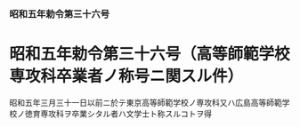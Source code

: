 ### 昭和五年勅令第三十六号  
# 昭和五年勅令第三十六号（高等師範学校専攻科卒業者ノ称号ニ関スル件）  
  
昭和五年三月三十一日以前ニ於テ東京高等師範学校ノ専攻科又ハ広島高等師範学校ノ徳育専攻科ヲ卒業シタル者ハ文学士ト称スルコトヲ得  
  

